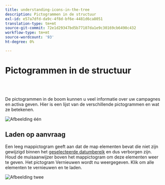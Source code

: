 ```yaml
---
title: understanding-icons-in-the-tree
description: Pictogrammen in de structuur
exl-id: e57a7dfd-da9c-4f8d-bf6e-4481d6ca8051
translation-type: tm+mt
source-git-commit: 72e1d29347bd5b77107da1e9c30169cb6490c432
workflow-type: tm+mt
source-wordcount: '93'
ht-degree: 0%

---
```


# Pictogrammen in de structuur

<br> 

De pictogrammen in de boom kunnen u veel informatie over uw campagnes en activa geven. Hier is een lijst van de verschillende pictogrammen en wat ze betekenen.

![Afbeelding één](/help/sky/assets/tree/understanding-icons-in-the-tree/understanding-icons-in-the-tree-1.png)

## Laden op aanvraag

Een leeg mappictogram geeft aan dat de map elementen bevat die niet zijn gewijzigd binnen het [geselecteerde datumbereik](/help/sky/configuring-the-tree.md) en dus verborgen zijn. Houd de muisaanwijzer boven het mappictogram om deze elementen weer te geven. Het pictogram Vernieuwen wordt nu weergegeven. Klik om alle elementen te vernieuwen en te laden.

![Afbeelding twee](/help/sky/assets/tree/understanding-icons-in-the-tree/understanding-icons-in-the-tree-2.png)
